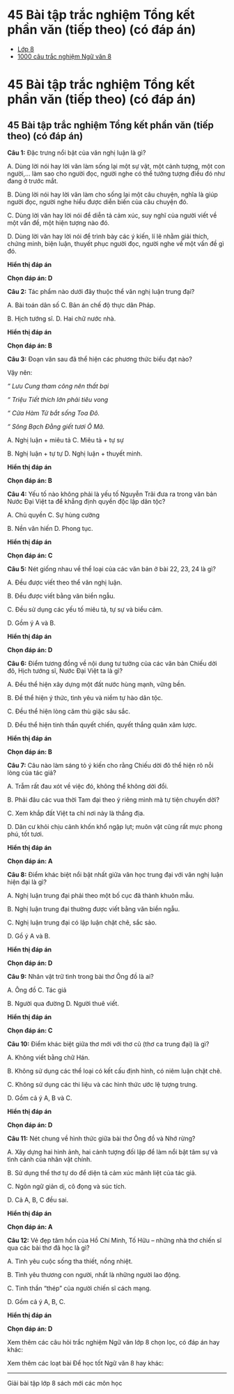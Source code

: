 # 45 Bài tập trắc nghiệm Tổng kết phần văn (tiếp theo) (có đáp án)

  * [Lớp 8](https://vietjack.com/series/lop-8.jsp)
  * [1000 câu trắc nghiệm Ngữ văn 8](https://vietjack.com/ngu-van-8/trac-nghiem-ngu-van-lop-8.jsp)



# 45 Bài tập trắc nghiệm Tổng kết phần văn (tiếp theo) (có đáp án)

## 45 Bài tập trắc nghiệm Tổng kết phần văn (tiếp theo) (có đáp án)

**Câu 1:** Đặc trưng nổi bật của văn nghị luận là gì? 

A. Dùng lời nói hay lời văn làm sống lại một sự vật, một cảnh tượng, một con người,… làm sao cho người đọc, người nghe có thể tưởng tượng điều đó như đang ở trước mắt.

B. Dùng lời nói hay lời văn làm cho sống lại một câu chuyện, nghĩa là giúp người đọc, người nghe hiểu được diễn biến của câu chuyện đó.

C. Dùng lời văn hay lời nói để diễn tả cảm xúc, suy nghĩ của người viết về một vấn đề, một hiện tượng nào đó.

D. Dùng lời văn hay lời nói để trình bày các ý kiến, lí lẽ nhằm giải thích, chứng minh, biện luận, thuyết phục người đọc, người nghe về một vấn đề gì đó.

**Hiển thị đáp án**

**Chọn đáp án: D**

**Câu 2:** Tác phẩm nào dưới đây thuộc thể văn nghị luận trung đại? 

A. Bài toán dân số C. Bản án chế độ thực dân Pháp.

B. Hịch tướng sĩ. D. Hai chữ nước nhà.

**Hiển thị đáp án**

**Chọn đáp án: B**

**Câu 3:** Đoạn văn sau đã thể hiện các phương thức biểu đạt nào? 

Vậy nên:

_“ Lưu Cung tham công nên thất bại_

_“ Triệu Tiết thích lớn phải tiêu vong_

_“ Cửa Hàm Tử bắt sống Toa Đô._

_“ Sông Bạch Đằng giết tươi Ô Mã._

A. Nghị luận + miêu tả C. Miêu tả + tự sự

B. Nghị luận + tự tự D. Nghị luận + thuyết minh.

**Hiển thị đáp án**

**Chọn đáp án: B**

**Câu 4:** Yếu tố nào không phải là yếu tố Nguyễn Trãi đưa ra trong văn bản Nước Đại Việt ta để khẳng định quyền độc lập dân tộc? 

A. Chủ quyền C. Sự hùng cường

B. Nền văn hiến D. Phong tục.

**Hiển thị đáp án**

**Chọn đáp án: C**

**Câu 5:** Nét giống nhau về thể loại của các văn bản ở bài 22, 23, 24 là gì? 

A. Đều được viết theo thể văn nghị luận.

B. Đều được viết bằng văn biền ngẫu.

C. Đều sử dụng các yếu tố miêu tả, tự sự và biểu cảm.

D. Gồm ý A và B.

**Hiển thị đáp án**

**Chọn đáp án: D**

**Câu 6:** Điểm tương đồng về nội dung tư tưởng của các văn bản Chiếu dời đô, Hịch tướng sĩ, Nước Đại Việt ta là gì? 

A. Đều thể hiện xây dựng một đất nước hùng mạnh, vững bền.

B. Đề thể hiện ý thức, tình yêu và niềm tự hào dân tộc.

C. Đều thể hiện lòng căm thù giặc sâu sắc.

D. Đều thể hiện tinh thần quyết chiến, quyết thắng quân xâm lược.

**Hiển thị đáp án**

**Chọn đáp án: B**

**Câu 7:** Câu nào làm sáng tỏ ý kiến cho rằng Chiếu dời đô thể hiện rõ nỗi lòng của tác giả? 

A. Trẫm rất đau xót về việc đó, không thể không dời đổi.

B. Phải đâu các vua thời Tam đại theo ý riêng mình mà tự tiện chuyển dời?

C. Xem khắp đất Việt ta chỉ nơi này là thắng địa.

D. Dân cư khỏi chịu cảnh khốn khổ ngập lụt; muôn vật cũng rất mực phong phú, tốt tươi.

**Hiển thị đáp án**

**Chọn đáp án: A**

**Câu 8:** Điểm khác biệt nổi bật nhất giữa văn học trung đại với văn nghị luận hiện đại là gì? 

A. Nghị luận trung đại phải theo một bố cục đã thành khuôn mẫu.

B. Nghị luận trung đại thường được viết bằng văn biền ngẫu.

C. Nghị luận trung đại có lập luận chặt chẽ, sắc sảo.

D. Gồ ý A và B.

**Hiển thị đáp án**

**Chọn đáp án: D**

**Câu 9:** Nhân vật trữ tình trong bài thơ Ông đồ là ai? 

A. Ông đồ C. Tác giả

B. Người qua đường D. Người thuê viết.

**Hiển thị đáp án**

**Chọn đáp án: C**

**Câu 10:** Điểm khác biệt giữa thơ mới với thơ cũ (thơ ca trung đại) là gì? 

A. Không viết bằng chữ Hán.

B. Không sử dụng các thể loại có kết cấu định hình, có niêm luận chặt chẽ.

C. Không sử dụng các thi liệu và các hình thức ước lệ tượng trưng.

D. Gồm cả ý A, B và C.

**Hiển thị đáp án**

**Chọn đáp án: D**

**Câu 11:** Nét chung về hình thức giữa bài thơ Ông đồ và Nhớ rừng? 

A. Xây dựng hai hình ảnh, hai cảnh tượng đối lập để làm nổi bật tâm sự và tình cảnh của nhân vật chính.

B. Sử dụng thể thơ tự do để diện tả cảm xúc mãnh liệt của tác giả.

C. Ngôn ngữ giản dị, cô đọng và súc tích.

D. Cả A, B, C đều sai.

**Hiển thị đáp án**

**Chọn đáp án: A**

**Câu 12:** Vẻ đẹp tâm hồn của Hồ Chí Minh, Tố Hữu – những nhà thơ chiến sĩ qua các bài thơ đã học là gì? 

A. Tình yêu cuộc sống tha thiết, nồng nhiệt.

B. Tình yêu thương con người, nhất là những người lao động.

C. Tinh thần “thép” của người chiến sĩ cách mạng.

D. Gồm cả ý A, B, C.

**Hiển thị đáp án**

**Chọn đáp án: D**

Xem thêm các câu hỏi trắc nghiệm Ngữ văn lớp 8 chọn lọc, có đáp án hay khác:

Xem thêm các loạt bài Để học tốt Ngữ văn 8 hay khác:

* * *

Giải bài tập lớp 8 sách mới các môn học
